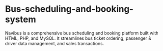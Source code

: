 # Bus-scheduling-and-booking-system
Navibus is a comprehensive bus scheduling and booking platform built with HTML, PHP, and MySQL. It streamlines bus ticket ordering, passenger &amp; driver data management, and sales transactions.
